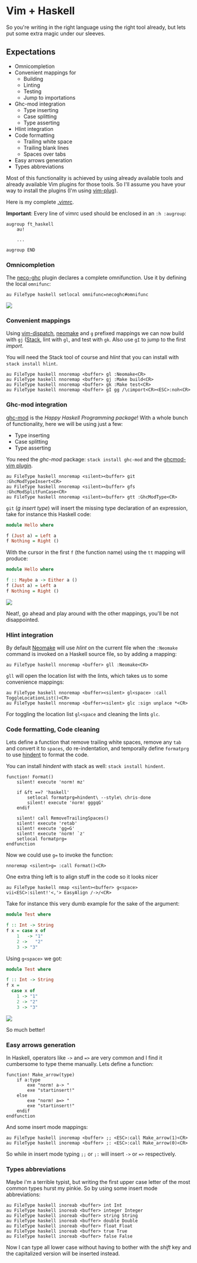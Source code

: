 # Vim + Haskell

So you're writing in the right language using the right tool already, but lets
put some extra magic under our sleeves.


## Expectations

* Omnicompletion
* Convenient mappings for
    * Building
    * Linting
    * Testing
    * Jump to importations
* Ghc-mod integration
    * Type inserting
    * Case splitting
    * Type asserting
* Hlint integration
* Code formatting
    * Trailing white space
    * Trailing blank lines
    * Spaces over tabs
* Easy arrows generation
* Types abbreviations

Most of this functionality is achieved by using already available tools and
already available Vim plugins for those tools. So I'll assume you have your way
to install the plugins (I'm using
[vim-plug](https://github.com/junegunn/vim-plug)).

Here is my complete
[.vimrc](https://github.com/alx741/dotfiles/blob/master/nvim/.config/nvim/init.vim).


**Important**: Every line of vimrc used should be enclosed in an `:h :augroup`:

    augroup ft_haskell
        au!

        ...

    augroup END


### Omnicompletion

The [neco-ghc](https://github.com/eagletmt/neco-ghc) plugin declares a complete
omnifunction. Use it by defining the local `omnifunc`:

    au FileType haskell setlocal omnifunc=necoghc#omnifunc

![](./omni.gif)


### Convenient mappings

Using [vim-dispatch](https://github.com/tpope/vim-dispatch),
[neomake](https://github.com/neomake/neomake) and `g` prefixed mappings we can
now build with `gj` ([Stack](https://docs.haskellstack.org/en/stable/README/),
lint with `gl`, and test with `gk`. Also use `gI` to jump to the first *import*.

You will need the Stack tool of course and *hlint* that you can install with
`stack install hlint`.

    au FileType haskell nnoremap <buffer> gl :Neomake<CR>
    au FileType haskell nnoremap <buffer> gj :Make build<CR>
    au FileType haskell nnoremap <buffer> gk :Make test<CR>
    au FileType haskell nnoremap <buffer> gI gg /\cimport<CR><ESC>:noh<CR>


### Ghc-mod integration

[ghc-mod](https://hackage.haskell.org/package/ghc-mod) is the *Happy Haskell
Programming package*! With a whole bunch of functionality, here we will be using
just a few:

* Type inserting
* Case splitting
* Type asserting

You need the *ghc-mod* package: `stack install ghc-mod` and the [ghcmod-vim
plugin](https://github.com/eagletmt/ghcmod-vim).

    au FileType haskell nnoremap <silent><buffer> git :GhcModTypeInsert<CR>
    au FileType haskell nnoremap <silent><buffer> gfs :GhcModSplitFunCase<CR>
    au FileType haskell nnoremap <silent><buffer> gtt :GhcModType<CR>


`git` (*g insert type*) will insert the missing type declaration of an
expression, take for instance this Haskell code:

```haskell
module Hello where

f (Just a) = Left a
f Nothing = Right ()
```

With the cursor in the first `f` (the function name) using the `tt` mapping will
produce:

```haskell
module Hello where

f :: Maybe a -> Either a ()
f (Just a) = Left a
f Nothing = Right ()
```

![](./ghcmod.gif)

Neat!, go ahead and play around with the other mappings, you'll be not
disappointed.


### Hlint integration

By default [Neomake](https://github.com/neomake/neomake) will use *hlint* on the
current file when the `:Neomake` command is invoked on a Haskell source file, so
by adding a mapping:

    au FileType haskell nnoremap <buffer> gll :Neomake<CR>

`gll` will open the location list with the lints, which takes us to some
convenience mappings:

    au FileType haskell nnoremap <buffer><silent> gl<space> :call ToggleLocationList()<CR>
    au FileType haskell nnoremap <buffer><silent> glc :sign unplace *<CR>

For toggling the location list `gl<space` and cleaning the lints `glc`.


### Code formatting, Code cleaning

Lets define a function that remove trailing white spaces, remove any `tab` and
convert it to `spaces`, do re-indentation, and temporally define `formatprg` to
use [hindent](https://github.com/chrisdone/hindent) to format the code.

You can install *hindent* with stack as well: `stack install hindent`.

    function! Format()
        silent! execute 'norm! mz'

        if &ft ==? 'haskell'
            setlocal formatprg=hindent\ --style\ chris-done
            silent! execute 'norm! gggqG'
        endif

        silent! call RemoveTrailingSpaces()
        silent! execute 'retab'
        silent! execute 'gg=G'
        silent! execute 'norm! `z'
        setlocal formatprg=
    endfunction


Now we could use `g=` to invoke the function:

    nnoremap <silent>g= :call Format()<CR>

One extra thing left is to align stuff in the code so it looks nicer

    au FileType haskell nmap <silent><buffer> g<space> vii<ESC>:silent!'<,'> EasyAlign /->/<CR>

Take for instance this very dumb example for the sake of the argument:

```Haskell
module Test where

f :: Int -> String
f x = case x of
    1   -> "1"
    2 ->   "2"
    3 -> "3"
```

Using `g<space>` we got:

```Haskell
module Test where

f :: Int -> String
f x =
  case x of
    1 -> "1"
    2 -> "2"
    3 -> "3"
```

![](./format.gif)

So much better!


### Easy arrows generation

In Haskell, operators like `->` and `=>` are very common and I find it
cumbersome to type theme manually. Lets define a function:

    function! Make_arrow(type)
        if a:type
            exe "norm! a-> "
            exe "startinsert!"
        else
            exe "norm! a=> "
            exe "startinsert!"
        endif
    endfunction

And some insert mode mappings:

    au FileType haskell inoremap <buffer> ;; <ESC>:call Make_arrow(1)<CR>
    au FileType haskell inoremap <buffer> ;: <ESC>:call Make_arrow(0)<CR>

So while in insert mode typing `;;` or `;:` will insert `->` or `=>`
respectively.


### Types abbreviations

Maybe i'm a terrible typist, but writing the first upper case letter of the most
common types hurst my pinkie. So by using some insert mode abbreviations:

    au FileType haskell inoreab <buffer> int Int
    au FileType haskell inoreab <buffer> integer Integer
    au FileType haskell inoreab <buffer> string String
    au FileType haskell inoreab <buffer> double Double
    au FileType haskell inoreab <buffer> float Float
    au FileType haskell inoreab <buffer> true True
    au FileType haskell inoreab <buffer> false False

Now I can type all lower case without having to bother with the *shift* key and
the capitalized version will be inserted instead.
